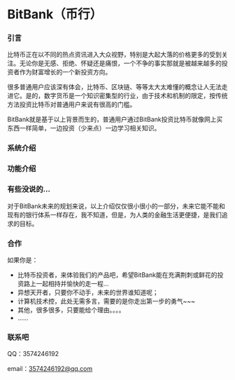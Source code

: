 # BitBank（币行）
### 引言
比特币正在以不同的热点资讯进入大众视野，特别是大起大落的价格更多的受到关注。无论你是无感、拒绝、怀疑还是痛恨，一个不争的事实那就是被越来越多的投资者作为财富增长的一个新投资方向。

很多普通用户应该深有体会，比特币、区块链、等等太大太难懂的概念让人无法走进它。是的，数字货币是一个知识密集型的行业，由于技术和机制的限定，按传统方法投资比特币对普通用户来说有很高的门槛。

BitBank就是基于以上背景而生的，普通用户通过BitBank投资比特币就像网上买东西一样简单，一边投资（少来点）一边学习相关知识。

### 系统介绍

### 功能介绍

### 有些没说的...
对于BitBank未来的规划来说，以上介绍仅仅很小很小的一部分，未来它能不能和现有的银行体系一样存在，我不知道，但是，为人类的金融生活更便捷，是我们追求的目标。

### 合作
如果你是：
* 比特币投资者，来体验我们的产品吧，希望BitBank能在充满荆刺或鲜花的投资路上一起相持并愉快的走一程...
* 异想天开者，只要你不动手，未来的世界谁知道呢；
* 计算机技术控，此处无需多言，需要的是你走出第一步的勇气~~~
* 其他，很多很多，只要能给个理由。。。。
* ......

### 联系吧
QQ：3574246192

email：3574246192@qq.com
